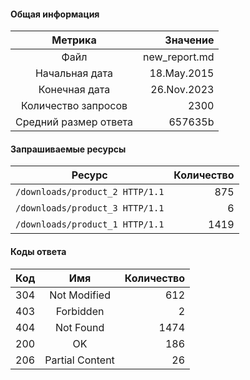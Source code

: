 #### Общая информация

|        Метрика        |     Значение |
|:---------------------:|-------------:|
|         Файл          | new_report.md |
|    Начальная дата     | 18.May.2015 |
|     Конечная дата     | 26.Nov.2023 |
|  Количество запросов  | 2300 |
| Средний размер ответа | 657635b |

#### Запрашиваемые ресурсы

|     Ресурс      | Количество |
|:---------------:|-----------:|
|  `/downloads/product_2 HTTP/1.1`  |      875 |
|  `/downloads/product_3 HTTP/1.1`  |      6 |
|  `/downloads/product_1 HTTP/1.1`  |      1419 |

#### Коды ответа

| Код |          Имя          | Количество |
|:---:|:---------------------:|-----------:|
| 304 | Not Modified | 612 |
| 403 | Forbidden | 2 |
| 404 | Not Found | 1474 |
| 200 | OK | 186 |
| 206 | Partial Content | 26 |
